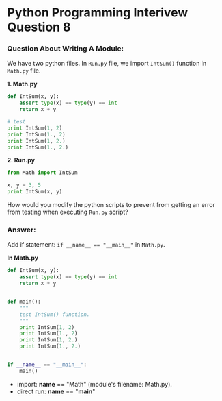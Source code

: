 # Python Programming Interivew Question 8

### Question About Writing A Module:

We have two python files. In `Run.py` file, we import `IntSum()` function in `Math.py` file.

**1. Math.py**
```python
def IntSum(x, y):
    assert type(x) == type(y) == int
    return x + y

# test
print IntSum(1, 2)
print IntSum(1., 2)
print IntSum(1, 2.)
print IntSum(1., 2.)
```

**2. Run.py**
```python
from Math import IntSum

x, y = 3, 5
print IntSum(x, y)
```

How would you modify the python scripts to prevent from getting an error from testing when executing `Run.py` script?



### Answer:

Add if statement: `if __name__ == "__main__"` in `Math.py`.

**In Math.py**
```python
def IntSum(x, y):
    assert type(x) == type(y) == int
    return x + y


def main():
    """
    test IntSum() function. 
    """
    print IntSum(1, 2)
    print IntSum(1., 2)
    print IntSum(1, 2.)
    print IntSum(1., 2.)


if __name__ == "__main__":
    main()
```

- import: __name__ == "Math" (module's filename: Math.py).
- direct run: __name__ == "__main__"
